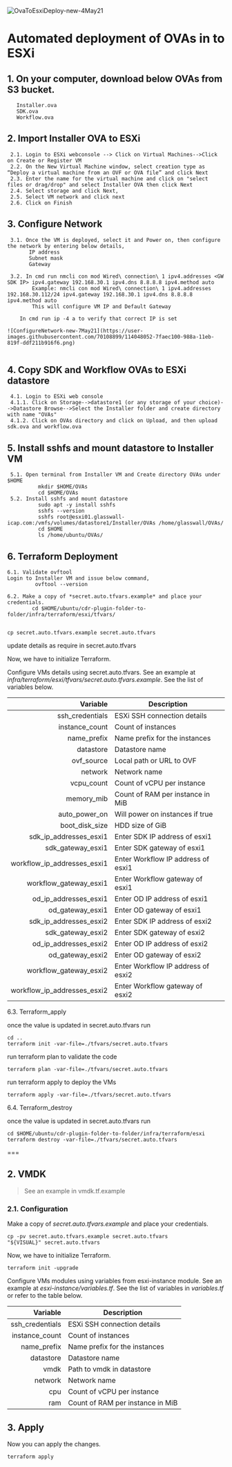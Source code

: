 ![OvaToEsxiDeploy-new-4May21](https://user-images.githubusercontent.com/78961055/117029580-6deefb00-ad1c-11eb-995c-95ea64851069.png)


Automated deployment of OVAs in to ESXi
===
## 1. On your computer, download below OVAs from S3 bucket.
       Installer.ova
       SDK.ova
       Workflow.ova
      
## 2. Import Installer OVA to ESXi
```shell
 2.1. Login to ESXi webconsole --> Click on Virtual Machines-->Click on Create or Register VM
 2.2. On the New Virtual Machine window, select creation type as “Deploy a virtual machine from an OVF or OVA file” and click Next
 2.3. Enter the name for the virtual machine and click on "select files or drag/drop" and select Installer OVA then click Next
 2.4. Select storage and click Next,
 2.5. Select VM network and click next
 2.6. Click on Finish
```
## 3. Configure Network
```shell
 3.1. Once the VM is deployed, select it and Power on, then configure the network by entering below details,
       IP address
       Subnet mask
       Gateway

 3.2. In cmd run nmcli con mod Wired\ connection\ 1 ipv4.addresses <GW SDK IP> ipv4.gateway 192.168.30.1 ipv4.dns 8.8.8.8 ipv4.method auto
        Example: nmcli con mod Wired\ connection\ 1 ipv4.addresses 192.168.30.112/24 ipv4.gateway 192.168.30.1 ipv4.dns 8.8.8.8 ipv4.method auto
        This will configure VM IP and Default Gateway

    In cmd run ip -4 a to verify that correct IP is set

![ConfigureNetwork-new-7May21](https://user-images.githubusercontent.com/70108899/114048052-7faec100-988a-11eb-819f-ddf211b916f6.png)
       
```
## 4. Copy SDK and Workflow OVAs to ESXi datastore
```shell
 4.1. Login to ESXi web console 
 4.1.1. Click on Storage-->datastore1 (or any storage of your choice)-->Datastore Browse-->Select the Installer folder and create directory with name "OVAs" 
 4.1.2. Click on OVAs directory and click on Upload, and then upload sdk.ova and workflow.ova
```
## 5. Install sshfs and mount datastore to Installer VM
```shell
 5.1. Open terminal from Installer VM and Create directory OVAs under $HOME
          mkdir $HOME/OVAs
          cd $HOME/OVAs
 5.2. Install sshfs and mount datastore
          sudo apt -y install sshfs
          sshfs --version
          sshfs root@esxi01.glasswall-icap.com:/vmfs/volumes/datastore1/Installer/OVAs /home/glasswall/OVAs/
          cd $HOME
          ls /home/ubuntu/OVAs/
```
## 6. Terraform Deployment
 ```shell
 6.1. Validate ovftool
Login to Installer VM and issue below command,
          ovftool --version
```
 ```shell
 6.2. Make a copy of *secret.auto.tfvars.example* and place your credentials.
         cd $HOME/ubuntu/cdr-plugin-folder-to-folder/infra/terraform/esxi/tfvars/
         

cp secret.auto.tfvars.example secret.auto.tfvars
```
update details as require in secret.auto.tfvars

Now, we have to initialize Terraform.

Configure VMs details using secret.auto.tfvars. See an example at *infra/terraform/esxi/tfvars/secret.auto.tfvars.example*. See the list of variables below.

|        Variable             |     Description                           |
| ---------------------------:| ------------------------------------------|
| ssh_credentials             | ESXi SSH connection details               |
| instance_count              | Count of instances                        |
| name_prefix                 | Name prefix for the instances             |
| datastore                   | Datastore name                            |
| ovf_source                  | Local path or URL to OVF                  |
| network                     | Network name                              |
| vcpu_count                  | Count of vCPU per instance                |
| memory_mib                  | Count of RAM per instance in MiB          |
| auto_power_on               | Will power on instances if true           |
| boot_disk_size              | HDD size of GiB                           |
| sdk_ip_addresses_esxi1      | Enter SDK IP address of esxi1             |     
| sdk_gateway_esxi1           | Enter SDK gateway of esxi1                |         
| workflow_ip_addresses_esxi1 | Enter Workflow IP address of esxi1        |
| workflow_gateway_esxi1      | Enter Workflow gateway of esxi1           |   
| od_ip_addresses_esxi1       | Enter OD IP address of esxi1              |     
| od_gateway_esxi1            | Enter OD gateway of esxi1                 |          
| sdk_ip_addresses_esxi2      | Enter SDK IP address of esxi2             |    
| sdk_gateway_esxi2           | Enter SDK gateway of esxi2                |       
| od_ip_addresses_esxi2       | Enter OD IP address of esxi2              |    
| od_gateway_esxi2            | Enter OD gateway of esxi2                 |         
| workflow_gateway_esxi2      | Enter Workflow IP address of esxi2        |  
| workflow_ip_addresses_esxi2 | Enter Workflow gateway of esxi2           |

 
 6.3. Terraform_apply

once the value is updated in secret.auto.tfvars run

```shell
cd ..
terraform init -var-file=./tfvars/secret.auto.tfvars
```
run terraform plan to validate the code

```shell
terraform plan -var-file=./tfvars/secret.auto.tfvars
```
run terraform apply to deploy the VMs

```shell
terraform apply -var-file=./tfvars/secret.auto.tfvars
```

6.4. Terraform_destroy

once the value is updated in secret.auto.tfvars run

```shell
cd $HOME/ubuntu/cdr-plugin-folder-to-folder/infra/terraform/esxi
terraform destroy -var-file=./tfvars/secret.auto.tfvars
```
===

## 2. VMDK

> See an example in vmdk.tf.example

### 2.1. Configuration

Make a copy of *secret.auto.tfvars.example* and place your credentials.

```shell
cp -pv secret.auto.tfvars.example secret.auto.tfvars
"${VISUAL}" secret.auto.tfvars
```

Now, we have to initialize Terraform.

```shell
terraform init -upgrade
```

Configure VMs modules using variables from esxi-instance module. See an example at *esxi-instance/variables.tf*. See the list of variables in *variables.tf* or refer to the table below.

|        Variable | Description                      |
| --------------: | -------------------------------- |
| ssh_credentials | ESXi SSH connection details      |
|  instance_count | Count of instances               |
|     name_prefix | Name prefix for the instances    |
|       datastore | Datastore name                   |
|            vmdk | Path to vmdk in datastore        |
|         network | Network name                     |
|             cpu | Count of vCPU per instance       |
|             ram | Count of RAM per instance in MiB |

## 3. Apply

Now you can apply the changes.

```shell
terraform apply
```
